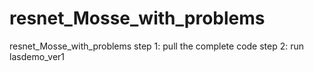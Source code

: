 # resnet_Mosse_with_problems
resnet_Mosse_with_problems
step 1: pull the complete code
step 2: run lasdemo_ver1
